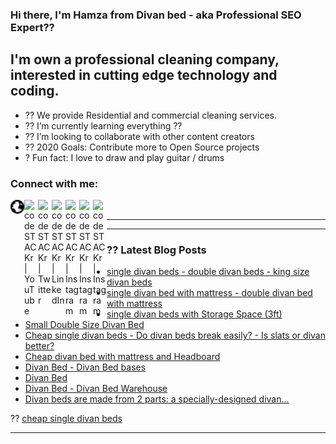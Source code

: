 ### Hi there, I'm Hamza from Divan bed - aka Professional SEO Expert??
## I'm own a professional cleaning company, interested in cutting edge technology and coding.

- ?? We provide Residential and commercial cleaning services.
- ?? I’m currently learning everything ??
- ?? I’m looking to collaborate with other content creators
- ?? 2020 Goals: Contribute more to Open Source projects
- ? Fun fact: I love to draw and play guitar / drums


### Connect with me:

[<img align="left" alt="codeSTACKr.com" width="22px" src="https://raw.githubusercontent.com/iconic/open-iconic/master/svg/globe.svg" />][website]
[<img align="left" alt="codeSTACKr | YouTube" width="22px" src="https://cdn.jsdelivr.net/npm/simple-icons@v3/icons/youtube.svg" />][youtube]
[<img align="left" alt="codeSTACKr | Twitter" width="22px" src="https://cdn.jsdelivr.net/npm/simple-icons@v3/icons/twitter.svg" />][twitter]
[<img align="left" alt="codeSTACKr | LinkedIn" width="22px" src="https://cdn.jsdelivr.net/npm/simple-icons@v3/icons/linkedin.svg" />][linkedin]
[<img align="left" alt="codeSTACKr | Instagram" width="22px" src="https://cdn.jsdelivr.net/npm/simple-icons@v3/icons/instagram.svg" />][instagram]
[<img align="left" alt="codeSTACKr | Instagram" width="22px" src="https://cdn.jsdelivr.net/npm/simple-icons@v3/icons/pinterest.svg" />][pinterest]
[<img align="left" alt="codeSTACKr | Instagram" width="22px" src="https://cdn.jsdelivr.net/npm/simple-icons@v3/icons/facebook.svg" />][facebook]

<br />

---

---

### ?? Latest Blog Posts

<!-- BLOG-POST-LIST:START -->
- [single divan beds - double divan beds - king size divan beds](https://www.youtube.com/watch?v=SoJazNvpThI)
- [single divan bed with mattress - double divan bed with mattress](https://divanbedwarehouselondon.tumblr.com/post/692844192526893056)
- [single divan beds with Storage Space &lpar;3ft&rpar;](https://divanbedwarehouselondon.tumblr.com/post/692045448888893440)
- [Small Double Size Divan Bed](https://divanbedwarehouselondon.tumblr.com/post/691828568646467584)
- [Cheap single divan beds - Do divan beds break easily? - Is slats or divan better?](https://www.youtube.com/watch?v=uwcbNQ_OP2I)
- [Cheap divan bed with mattress and Headboard](https://divanbedwarehouselondon.tumblr.com/post/690937717368995840)
- [Divan Bed  -  Divan Bed bases](https://www.youtube.com/watch?v=GZ2KPm4gc5g)
- [Divan Bed](https://divanbedwarehouselondon.tumblr.com/post/663292151490347008)
- [Divan Bed - Divan Bed Warehouse](https://divanbedwarehouselondon.tumblr.com/post/662924167446921216)
- [Divan beds are made from 2 parts: a specially-designed divan...](https://divanbedwarehouselondon.tumblr.com/post/662849787517976576)
<!-- BLOG-POST-LIST:END -->

?? [cheap single divan beds](https://dreamfurnitures.co.uk/shop/cheap-single-divan-beds/)

---


[website]: https://dreamfurnitures.co.uk/product-category/divan-bed/
[twitter]: https://twitter.com/beds_divan
[youtube]: https://www.youtube.com/channel/UCnltp_d5V1T7S-WV_aT_L0A/videos
[instagram]: https://www.instagram.com/Dreamfurnitures.co.uk_/
[linkedin]: https://www.linkedin.com/company/dream-furniture-uk/
[pinterest]: https://www.pinterest.com/dreamfurnitures
[facebook]: https://www.facebook.com/Dreamfurnituresstore

